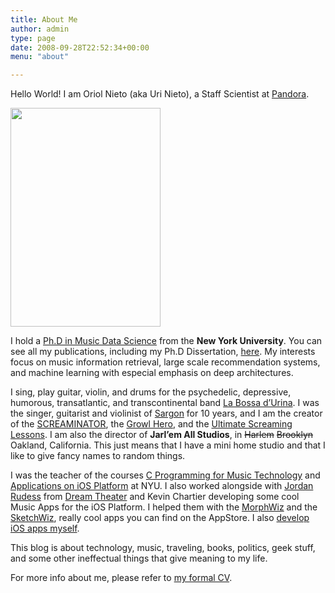 ```yaml
---
title: About Me
author: admin
type: page
date: 2008-09-28T22:52:34+00:00
menu: "about"

---
```

Hello World! I am Oriol Nieto (aka Uri Nieto), a Staff Scientist at <a href="http://www.pandora.com" target="_blank">Pandora</a>.

<div class="center">
    <img src="/wp-content/uploads/2008/09/uri.png" alt="" title="uri" width="240" height="350" class="" />
</div>

I hold a [Ph.D in Music Data Science][6] from the **New York University**. You can see all my publications, including my Ph.D Dissertation, <a href="http://marl.smusic.nyu.edu/nieto/publications.php" target="_blank">here</a>. My interests focus on music information retrieval, large scale recommendation systems, and machine learning with especial emphasis on deep architectures.

I sing, play guitar, violin, and drums for the psychedelic, depressive, humorous, transatlantic, and transcontinental band <a href="https://www.facebook.com/labossadurina" target="_blank">La Bossa d&#8217;Urina</a>. I was the singer, guitarist and violinist of [Sargon][2] for 10 years, and I am the creator of the [SCREAMINATOR][3], the [Growl Hero][4], and the [Ultimate Screaming Lessons][5]. I am also the director of **Jarl&#8217;em All Studios**, in <strike>Harlem</strike> <strike>Brooklyn</strike> Oakland, California. This just means that I have a mini home studio and that I like to give fancy names to random things.

I was the teacher of the courses [C Programming for Music Technology][7] and <a href="http://marl.smusic.nyu.edu/nieto/iOS/" target="_blank">Applications on iOS Platform</a> at NYU. I also worked alongside with [Jordan Rudess][8] from [Dream Theater][9] and Kevin Chartier developing some cool Music Apps for the iOS Platform. I helped them with the [MorphWiz][10] and the [SketchWiz][11], really cool apps you can find on the AppStore. I also [develop iOS apps myself][12].

This blog is about technology, music, traveling, books, politics, geek stuff, and some other ineffectual things that give meaning to my life. 

For more info about me, please refer to [my formal CV][13].

 [1]: http://maps.google.com/maps?f=q&source=s_q&hl=en&geocode=&q=Barcelona,+Spain&sll=37.440221,-122.163299&sspn=0.089274,0.129089&ie=UTF8&t=h&z=12&iwloc=A
 [2]: http://sargonmetal.com/en/
 [3]: http://screaminator.urinieto.com/
 [4]: https://ccrma.stanford.edu/~urinieto/256/growlhero/
 [5]: http://urinieto.com/ultimate-screaming-lessons/
 [6]: http://steinhardt.nyu.edu/music/technology/programs/doctoral/
 [7]: http://marl.smusic.nyu.edu/CProgramming/Fall14/
 [8]: http://jordanrudess.com/
 [9]: http://dreamtheater.net/
 [10]: http://itunes.apple.com/us/app/morphwiz/id377345348?mt=8
 [11]: http://itunes.apple.com/us/app/sketchwiz/id392835926?mt=8
 [12]: http://urinieto.com/apps/
 [13]: http://urinieto.com/cv/
